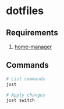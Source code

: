 # dotfiles

## Requirements

1. [home-manager](https://nix-community.github.io/home-manager/)

## Commands

```bash
# List commands
just

# Apply changes
just switch
```
